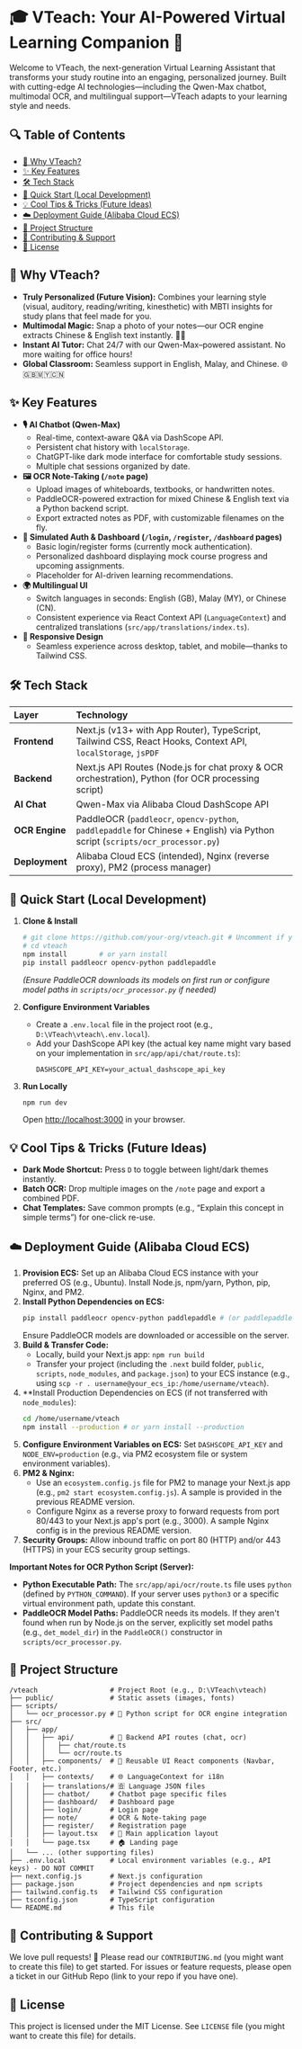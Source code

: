 # 🎓 VTeach: Your AI-Powered Virtual Learning Companion 🚀

Welcome to VTeach, the next-generation Virtual Learning Assistant that transforms your study routine into an engaging, personalized journey. Built with cutting-edge AI technologies—including the Qwen-Max chatbot, multimodal OCR, and multilingual support—VTeach adapts to your learning style and needs.

## 🔍 Table of Contents

*   [💖 Why VTeach?](#why-vteach)
*   [✨ Key Features](#key-features)
*   [🛠 Tech Stack](#tech-stack)
*   [🚀 Quick Start (Local Development)](#quick-start-local-development)
*   [💡 Cool Tips & Tricks (Future Ideas)](#cool-tips--tricks-future-ideas)
*   [☁️ Deployment Guide (Alibaba Cloud ECS)](#deployment-guide-alibaba-cloud-ecs)
*   [📂 Project Structure](#project-structure)
*   [🤝 Contributing & Support](#contributing--support)
*   [📜 License](#license)

## 💖 Why VTeach?

*   **Truly Personalized (Future Vision):** Combines your learning style (visual, auditory, reading/writing, kinesthetic) with MBTI insights for study plans that feel made for you.
*   **Multimodal Magic:** Snap a photo of your notes—our OCR engine extracts Chinese & English text instantly. 📸📝
*   **Instant AI Tutor:** Chat 24/7 with our Qwen-Max–powered assistant. No more waiting for office hours!
*   **Global Classroom:** Seamless support in English, Malay, and Chinese. 🌐🇬🇧🇲🇾🇨🇳

## ✨ Key Features

*   **🎙 AI Chatbot (Qwen-Max)**
    *   Real-time, context-aware Q&A via DashScope API.
    *   Persistent chat history with `localStorage`.
    *   ChatGPT-like dark mode interface for comfortable study sessions.
    *   Multiple chat sessions organized by date.
*   **🖼 OCR Note-Taking (`/note` page)**
    *   Upload images of whiteboards, textbooks, or handwritten notes.
    *   PaddleOCR-powered extraction for mixed Chinese & English text via a Python backend script.
    *   Export extracted notes as PDF, with customizable filenames on the fly.
*   **🚪 Simulated Auth & Dashboard (`/login`, `/register`, `/dashboard` pages)**
    *   Basic login/register forms (currently mock authentication).
    *   Personalized dashboard displaying mock course progress and upcoming assignments.
    *   Placeholder for AI-driven learning recommendations.
*   **🌍 Multilingual UI**
    *   Switch languages in seconds: English (GB), Malay (MY), or Chinese (CN).
    *   Consistent experience via React Context API (`LanguageContext`) and centralized translations (`src/app/translations/index.ts`).
*   **📱 Responsive Design**
    *   Seamless experience across desktop, tablet, and mobile—thanks to Tailwind CSS.

## 🛠 Tech Stack

| Layer        | Technology                                                                                                                               |
| :----------- | :--------------------------------------------------------------------------------------------------------------------------------------- |
| **Frontend** | Next.js (v13+ with App Router), TypeScript, Tailwind CSS, React Hooks, Context API, `localStorage`, `jsPDF`                               |
| **Backend**  | Next.js API Routes (Node.js for chat proxy & OCR orchestration), Python (for OCR processing script)                                      |
| **AI Chat**  | Qwen-Max via Alibaba Cloud DashScope API                                                                                                   |
| **OCR Engine**| PaddleOCR (`paddleocr`, `opencv-python`, `paddlepaddle` for Chinese + English) via Python script (`scripts/ocr_processor.py`)         |
| **Deployment**| Alibaba Cloud ECS (intended), Nginx (reverse proxy), PM2 (process manager)                                                                 |

## 🚀 Quick Start (Local Development)

1.  **Clone & Install**
    ```bash
    # git clone https://github.com/your-org/vteach.git # Uncomment if you have a repo
    # cd vteach
    npm install        # or yarn install
    pip install paddleocr opencv-python paddlepaddle
    ```
    *(Ensure PaddleOCR downloads its models on first run or configure model paths in `scripts/ocr_processor.py` if needed)*

2.  **Configure Environment Variables**
    *   Create a `.env.local` file in the project root (e.g., `D:\VTeach\vteach\.env.local`).
    *   Add your DashScope API key (the actual key name might vary based on your implementation in `src/app/api/chat/route.ts`):
        ```
        DASHSCOPE_API_KEY=your_actual_dashscope_api_key
        ```

3.  **Run Locally**
    ```bash
    npm run dev
    ```
    Open [http://localhost:3000](http://localhost:3000) in your browser.

## 💡 Cool Tips & Tricks (Future Ideas)

*   **Dark Mode Shortcut:** Press `D` to toggle between light/dark themes instantly.
*   **Batch OCR:** Drop multiple images on the `/note` page and export a combined PDF.
*   **Chat Templates:** Save common prompts (e.g., “Explain this concept in simple terms”) for one-click re-use.

## ☁️ Deployment Guide (Alibaba Cloud ECS)

1.  **Provision ECS:** Set up an Alibaba Cloud ECS instance with your preferred OS (e.g., Ubuntu). Install Node.js, npm/yarn, Python, pip, Nginx, and PM2.
2.  **Install Python Dependencies on ECS:**
    ```bash
    pip install paddleocr opencv-python paddlepaddle # (or paddlepaddle-gpu if applicable)
    ```
    Ensure PaddleOCR models are downloaded or accessible on the server.
3.  **Build & Transfer Code:**
    *   Locally, build your Next.js app: `npm run build`
    *   Transfer your project (including the `.next` build folder, `public`, `scripts`, `node_modules`, and `package.json`) to your ECS instance (e.g., using `scp -r . username@your_ecs_ip:/home/username/vteach`).
4.  **Install Production Dependencies on ECS (if not transferred with `node_modules`):
    ```bash
    cd /home/username/vteach
    npm install --production # or yarn install --production
    ```
5.  **Configure Environment Variables on ECS:** Set `DASHSCOPE_API_KEY` and `NODE_ENV=production` (e.g., via PM2 ecosystem file or system environment variables).
6.  **PM2 & Nginx:**
    *   Use an `ecosystem.config.js` file for PM2 to manage your Next.js app (e.g., `pm2 start ecosystem.config.js`). A sample is provided in the previous README version.
    *   Configure Nginx as a reverse proxy to forward requests from port 80/443 to your Next.js app's port (e.g., 3000). A sample Nginx config is in the previous README version.
7.  **Security Groups:** Allow inbound traffic on port 80 (HTTP) and/or 443 (HTTPS) in your ECS security group settings.

**Important Notes for OCR Python Script (Server):**
*   **Python Executable Path:** The `src/app/api/ocr/route.ts` file uses `python` (defined by `PYTHON_COMMAND`). If your server uses `python3` or a specific virtual environment path, update this constant.
*   **PaddleOCR Model Paths:** PaddleOCR needs its models. If they aren't found when run by Node.js on the server, explicitly set model paths (e.g., `det_model_dir`) in the `PaddleOCR()` constructor in `scripts/ocr_processor.py`.

## 📂 Project Structure

```
/vteach                  # Project Root (e.g., D:\VTeach\vteach)
├── public/              # Static assets (images, fonts)
├── scripts/
│   └── ocr_processor.py # 📸 Python script for OCR engine integration
├── src/
│   ├── app/
│   │   ├── api/         # 🔌 Backend API routes (chat, ocr)
│   │   │   ├── chat/route.ts
│   │   │   └── ocr/route.ts
│   │   ├── components/  # 🧩 Reusable UI React components (Navbar, Footer, etc.)
│   │   ├── contexts/    # 🌐 LanguageContext for i18n
│   │   ├── translations/# 🈴 Language JSON files
│   │   ├── chatbot/     # Chatbot page specific files
│   │   ├── dashboard/   # Dashboard page
│   │   ├── login/       # Login page
│   │   ├── note/        # OCR & Note-taking page
│   │   ├── register/    # Registration page
│   │   ├── layout.tsx   # 🎨 Main application layout
│   │   └── page.tsx     # 🏠 Landing page
│   └── ... (other supporting files)
├── .env.local           # Local environment variables (e.g., API keys) - DO NOT COMMIT
├── next.config.js       # Next.js configuration
├── package.json         # Project dependencies and npm scripts
├── tailwind.config.ts   # Tailwind CSS configuration
├── tsconfig.json        # TypeScript configuration
└── README.md            # This file
```

## 🤝 Contributing & Support

We love pull requests! 🧡 Please read our `CONTRIBUTING.md` (you might want to create this file) to get started. For issues or feature requests, please open a ticket in our GitHub Repo (link to your repo if you have one).

## 📜 License

This project is licensed under the MIT License. See `LICENSE` file (you might want to create this file) for details.
